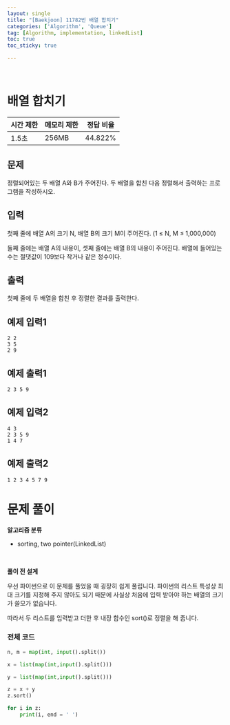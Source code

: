 ```yaml
---
layout: single
title: "[Baekjoon] 11782번 배열 합치기"
categories: ['Algorithm', 'Queue']
tag: [Algorithm, implementation, linkedList]
toc: true
toc_sticky: true

---
```


<br>

# 배열 합치기

| 시간 제한 | 메모리 제한 | 정답 비율 |
| --------- | ----------- | --------- |
| 1.5초     | 256MB       | 44.822%   |

## 문제

정렬되어있는 두 배열 A와 B가 주어진다. 두 배열을 합친 다음 정렬해서 출력하는 프로그램을 작성하시오.

## 입력

첫째 줄에 배열 A의 크기 N, 배열 B의 크기 M이 주어진다. (1 ≤ N, M ≤ 1,000,000)

둘째 줄에는 배열 A의 내용이, 셋째 줄에는 배열 B의 내용이 주어진다. 배열에 들어있는 수는 절댓값이 109보다 작거나 같은 정수이다.

## 출력

첫째 줄에 두 배열을 합친 후 정렬한 결과를 출력한다.

## 예제 입력1

```
2 2
3 5
2 9
```

## 예제 출력1

```
2 3 5 9
```

## 예제 입력2

```
4 3
2 3 5 9
1 4 7
```

## 예제 출력2

```
1 2 3 4 5 7 9
```



# 문제 풀이

**알고리즘 분류**

- sorting, two pointer(LinkedList)

<br>

**풀이 전 설계**

우선 파이썬으로 이 문제를 풀었을 때 굉장히 쉽게 풀립니다. 파이썬의 리스트 특성상 최대 크기를 지정해 주지 않아도 되기 때문에 사실상 처음에 입력 받아야 하는 배열의 크기가 쓸모가 없습니다. 

따라서 두 리스트를 입력받고 더한 후 내장 함수인 sort()로 정렬을 해 줍니다.

### 전체 코드

```python
n, m = map(int, input().split())

x = list(map(int,input().split()))

y = list(map(int,input().split()))

z = x + y
z.sort()

for i in z:
    print(i, end = ' ')
```

<br>















